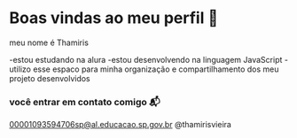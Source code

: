 # Boas vindas ao meu perfil 💜
meu nome é Thamiris

-estou estudando na alura
-estou desenvolvendo na linguagem JavaScript
-utilizo esse espaco para minha organização e compartilhamento  dos meu projeto desenvolvidos

### você entrar em contato comigo 📬

00001093594706sp@al.educacao.sp.gov.br
@thamirisvieira
